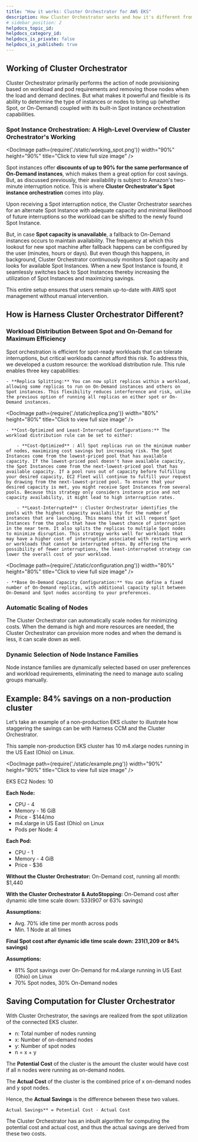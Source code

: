 ```yaml
---
title: "How it works: Cluster Orchestrator for AWS EKS"
description: How Cluster Orchestrator works and how it's different from other solutions.
# sidebar_position: 2
helpdocs_topic_id: 
helpdocs_category_id: 
helpdocs_is_private: false
helpdocs_is_published: true
---
```


## Working of Cluster Orchestrator
Cluster Orchestrator primarily performs the action of node provisioning based on workload and pod requirements and removing those nodes when the load and demand declines. But what makes it powerful and flexible is its ability to determine the type of instances or nodes to bring up (whether Spot, or On-Demand) coupled with its built-in Spot instance orchestration capabilities.

### Spot Instance Orchestration: A High-Level Overview of Cluster Orchestrator's Working


<DocImage path={require('./static/working_spot.png')} width="90%" height="90%" title="Click to view full size image" />


Spot instances offer **discounts of up to 90% for the same performance of On-Demand instances**, which makes them a great option for cost savings. But, as discussed previously, their availability is subject to Amazon's two-minute interruption notice. This is where **Cluster Orchestrator's Spot instance orchestration** comes into play. 

Upon receiving a Spot interruption notice, the Cluster Orchestrator searches for an alternate Spot Instance with adequate capacity and minimal likelihood of future interruptions so the workload can be shifted to the newly found Spot Instance.

But, in case **Spot capacity is unavailable**, a fallback to On-Demand instances occurs to maintain availability. The frequency at which this lookout for new spot machine after fallback happens can be configured by the user (minutes, hours or days). But even though this happens, in background, Cluster Orchestrator continuously monitors Spot capacity and looks for available Spot Instances. When a new Spot Instance is found, it seamlessly switches back to Spot Instances thereby increasing the utilization of Spot Instances and maximizing savings.

This entire setup ensures that users remain up-to-date with AWS spot management without manual intervention.

## How is Harness Cluster Orchestrator Different?

### Workload Distribution Between Spot and On-Demand for Maximum Efficiency

Spot orchestration is efficient for spot-ready workloads that can tolerate interruptions, but critical workloads cannot afford this risk. To address this, we developed a custom resource: the workload distribution rule. This rule enables three key capabilities:

    - **Replica Splitting:** You can now split replicas within a workload, allowing some replicas to run on On-Demand instances and others on Spot instances. This flexibility reduces interference and risk, unlike the previous option of running all replicas on either spot or On-Demand instances.

<DocImage path={require('./static/replica.png')} width="80%" height="80%" title="Click to view full size image" />

    - **Cost-Optimized and Least-Interrupted Configurations:** The workload distribution rule can be set to either:

        - **Cost-Optimized** : All Spot replicas run on the minimum number of nodes, maximizing cost savings but increasing risk. The Spot Instances come from the lowest-priced pool that has available capacity. If the lowest-priced pool doesn't have available capacity, the Spot Instances come from the next-lowest-priced pool that has available capacity. If a pool runs out of capacity before fulfilling your desired capacity, EC2 Fleet will continue to fulfill your request by drawing from the next-lowest-priced pool. To ensure that your desired capacity is met, you might receive Spot Instances from several pools. Because this strategy only considers instance price and not capacity availability, it might lead to high interruption rates.

        - **Least-Interrupted** : Cluster Orchestrator identifies the pools with the highest capacity availability for the number of instances that are launching. This means that it will request Spot Instances from the pools that have the lowest chance of interruption in the near term. It also splits the replicas to multiple Spot nodes to minimize disruption. This strategy works well for workloads that may have a higher cost of interruption associated with restarting work or workloads that cannot be interrupted often. By offering the possibility of fewer interruptions, the least-interrupted strategy can lower the overall cost of your workload.

<DocImage path={require('./static/configuration.png')} width="80%" height="80%" title="Click to view full size image" />

    - **Base On-Demand Capacity Configuration:** You can define a fixed number of On-Demand replicas, with additional capacity split between On-Demand and Spot nodes according to your preferences.

### Automatic Scaling of Nodes
The Cluster Orchestrator can automatically scale nodes for minimizing costs. When the demand is high and more resources are needed, the Cluster Orchestrator can provision more nodes and when the demand is less, it can scale down as well.

### Dynamic Selection of Node Instance Families
Node instance families are dynamically selected based on user preferences and workload requirements, eliminating the need to manage auto scaling groups manually.

## Example: 84% savings on a non-production cluster

Let’s take an example of a non-production EKS cluster to illustrate how staggering the savings can be with Harness CCM and the Cluster Orchestrator.

This sample non-production EKS cluster has 10 m4.xlarge nodes running in the US East (Ohio) on Linux. 

<DocImage path={require('./static/example.png')} width="90%" height="90%" title="Click to view full size image" />

EKS EC2 Nodes: 10

**Each Node:**
- CPU - 4
- Memory - 16 GiB
- Price - $144/mo
- m4.xlarge in US East (Ohio) on Linux 
- Pods per Node: 4

**Each Pod:**
- CPU - 1
- Memory - 4 GiB
- Price - $36

**Without the Cluster Orchestrator:** On-Demand cost, running all month: $1,440

**With the Cluster Orchestrator & AutoStopping:** On-Demand cost after dynamic idle time scale down: $533 ($907 or 63% savings)

**Assumptions:**
- Avg. 70% idle time per month across pods
- Min. 1 Node at all times 

**Final Spot cost after dynamic idle time scale down: $231 ($1,209 or 84% savings)**

**Assumptions:**

- 81% Spot savings over On-Demand for m4.xlarge running in US East (Ohio) on Linux
- 70% Spot nodes, 30% On-Demand nodes

## Saving Computation for Cluster Orchestrator

With Cluster Orchestrator, the savings are realized from the spot utilization of the connected EKS cluster. 

- n: Total number of nodes running
- x: Number of on-demand nodes
- y: Number of spot nodes
- n = x + y

The **Potential Cost** of the cluster is the amount the cluster would have cost if all n nodes were running as on-demand nodes. 

The **Actual Cost** of the cluster is the combined price of x on-demand nodes and y spot nodes. 

Hence, the **Actual Savings** is the difference between these two values.

`Actual Savings** = Potential Cost - Actual Cost`

The Cluster Orchestrator has an inbuilt algorithm for computing the potential cost and actual cost, and thus the actual savings are derived from these two costs.

